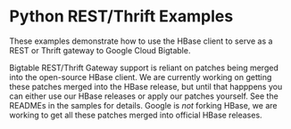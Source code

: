 # Python REST/Thrift Examples

These examples demonstrate how to use the HBase client to serve as a REST or 
Thrift gateway to Google Cloud Bigtable.

Bigtable REST/Thrift Gateway support is reliant on patches being merged
into the open-source HBase client. We are currently working on getting
these patches merged into the HBase release, but until that happpens you can 
either use our HBase releases or apply our patches yourself. See the READMEs 
in the samples for details. Google is *not* forking HBase, we are working to 
get all these patches merged into official HBase releases.
